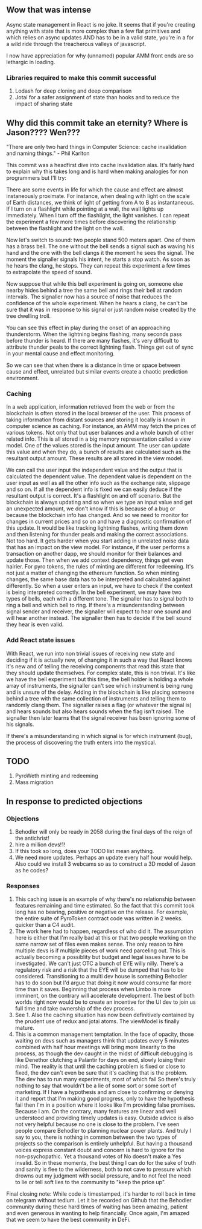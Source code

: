 ## Wow that was intense
Async state management in React is no joke. It seems that if you're creating anything with state that is more complex than a few flat primitives and which relies on async updates AND has to be in a valid state, you're in a for a wild ride through the treacherous valleys of javascript.

I now have appreciation for why (unnamed) popular AMM front ends are so lethargic in loading.

### Libraries required to make this commit successful
1. Lodash for deep cloning and deep comparison
2. Jotai for a safer assignment of state than hooks and to reduce the impact of sharing state

## Why did this commit take an eternity? Where is Jason???? Wen???

"There are only two hard things in Computer Science: cache invalidation and naming things." - Phil Karlton

This commit was a headfirst dive into cache invalidation alas. It's fairly hard to explain why this takes long and is hard when making analogies for non programmers but I'll try:

There are some events in life for which the cause and effect are almost instaneously proximate. For instance, when dealing with light on the scale of Earth distances, we think of light of getting from A to B as instantaneous. If I turn on a flashlight while pointing at a wall, the wall lights up immediately. When I turn off the flashlight, the light vanishes. I can repeat the experiment a few more times before discovering the relationship between the flashlight and the light on the wall.

Now let's switch to sound: two people stand 500 meters apart. One of them has a brass bell. The one without the bell sends a signal such as waving his hand and the one with the bell clangs it the moment he sees the signal. The moment the signaller signals his intent, he starts a stop watch. As soon as he hears the clang, he stops. They can repeat this experiment a few times to extrapolate the speed of sound.

Now suppose that while this bell experiment is going on, someone else nearby hides behind a tree the same bell and rings their bell at random intervals. The signaller now has a source of noise that reduces the confidence of the whole experiment. When he hears a clang, he can't be sure that it was in response to his signal or just random noise created by the tree dwelling troll.

You can see this effect in play during the onset of an approaching thunderstorm. When the lightning begins flashing, many seconds pass before thunder is heard. If there are many flashes, it's very difficult to attribute thunder peals to the correct lightning flash. Things get out of sync in your mental cause and effect monitoring.

So we can see that when there is a distance in time or space between cause and effect, unrelated but similar events create a chaotic prediction environment.

### Caching
In a web application, information retrieved from the web or from the blockchain is often stored in the local browser of the user. This process of taking information from distant sources and storing it locally is known in computer science as caching. For instance, an AMM may fetch the prices of various tokens. Not only that but user balances and a whole bunch of other related info. This is all stored in a big memory representation called a view model.
One of the values stored is the input amount. The user can update this value and when they do, a bunch of results are calculated such as the resultant output amount. These results are all stored in the view model.

We can call the user input the independent value and the output that is calculated the dependent value. The dependent value is dependent on the user input as well as all the other info such as the exchange rate, slippage and so on. If all the dependent info is fixed we can easily deduce if the resultant output is correct. It's a flashlight on and off scenario. But the blockchain is always updating and so when we type an input value and get an unexpected amount, we don't know if this is because of a bug or because the blockchain info has changed. And so we need to monitor for changes in current prices and so on and have a diagnostic confirmation of this update. It would be like tracking lightning flashes, writing them down and then listening for thunder peals and making the correct associations. Not too hard. 
It gets harder when you start adding in unrelated noise data that has an impact on the view model. For instance, if the user performs a transaction on another dapp, we should monitor for their balances and update those. Then when we add context dependency, things get even hairier. For pyro tokens, the rules of minting are different for redeeming. It's not just a matter of changing the ethereum function. So when minting changes, the same base data has to be interpreted and calculated against differently. 
So when a user enters an input, we have to check if the context is being interpreted correctly. 
In the bell experiment, we may have two types of bells, each with a different tone. The signaller has to signal both to ring a bell and which bell to ring. If there's a misunderstanding between signal sender and receiver, the signaller will expect to hear one sound and will hear another instead. The signaller then has to decide if the bell sound they hear is even valid.

### Add React state issues
With React, we run into non trivial issues of receiving new state and deciding if it is actually new, of changing it in such a way that React knows it's new and of telling the receiving components that read this state that they should update themselves.
For complex state, this is non trivial. It's like we have the bell experiment but this time, the bell holder is holding a whole array of instruments, the signaller can't see which instrument is being rung and is unsure of the delay. Adding in the blockchain is like placing someone behind a tree with the same collection of instruments and telling them to randomly clang them. The signaller raises a flag (or whatever the signal is) and hears sounds but also hears sounds when the flag isn't raised. The signaller then later learns that the signal receiver has been ignoring some of his signals.

If there's a misunderstanding in which signal is for which instrument (bug), the process of discovering the truth enters into the mystical.

## TODO
1. PyroWeth minting and redeeming
2. Mass migration

## In response to predicted objections

### Objections

1. Behodler will only be ready in 2058 during the final days of the reign of the antichrist!
2. hire a million devs!1!
3. If this took so long, does your TODO list mean anything.
4. We need more updates. Perhaps an update every half hour would help. Also could we install 3 webcams so as to construct a 3D model of Jason as he codes?

### Responses

1. This caching issue is an example of why there's no relationship between features remaining and time estimated. So the fact that this commit took long has no bearing, positive or negative on the release. For example, the entire suite of PyroToken contract code was written in 2 weeks. quicker than a C4 audit.
2. The work here had to happen, regardless of who did it. The assumption here is either that I'm really bad at this or that two people working on the same narrow set of files even makes sense. The only reason to hire multiple devs is if multiple pieces of work need parceling out. This is actually becoming a possiblity but budget and legal issues have to be investigated. We can't just OTC a bunch of EYE willy nilly. There's a regulatory risk and a risk that the EYE will be dumped that has to be considered. Transitioning to a multi dev house is something Behodler has to do soon but I'd argue that doing it now would consume far more time than it saves. Beginning that process when Limbo is more imminent, on the contrary will accelerate development.
The best of both worlds right now would be to create an incentive for the UI dev to join us full time and take ownership of the dev process.
3. See 1. Also the caching situation has now been definitively contained by the prudent use of redux and jotai atoms. The viewModel is finally mature.
4. This is a common management temptation. In the face of opacity, those waiting on devs such as managers think that updates every 5 minutes combined with half hour meetings will bring more linearity to the process, as though the dev caught in the midst of difficult debugging is like Denethor clutching a Palantir for days on end, slowly losing their mind. The reality is that until the caching problem is fixed or close to fixed, the dev can't even be sure that it's caching that is the problem. The dev has to run many experiments, most of which fail So there's truly nothing to say that wouldn't be a lie of some sort or some sort of marketing. If I have a hypothesis and am close to confirming or denying it and report that I'm making good progress, only to have the hypothesis fail then I'm in a position where it looks like I'm providing false promises. Because I am.
On the contrary, many features are linear and well understood and providing timely updates is easy. Outside advice is also not very helpful because no one is close to the problem. I've seen people compare Behodler to planning nuclear power plants. And truly I say to you, there is nothing in common between the two types of projects so the comparison is entirely unhelpful. But having a thousand voices express constant doubt and concern is hard to ignore for the non-psychopathic. Yet a thousand votes of No doesn't make a Yes invalid. So in these moments, the best thing I can do for the sake of truth and sanity is flee to the wilderness, both to not cave to pressure which drowns out my judgment with social pressure, and to not feel the need to lie or tell soft lies to the community to "keep the price up".

Final closing note:
While code is timestamped, it's harder to roll back in time on telegram without tedium. Let it be recorded on Github that the Behodler community during these hard times of waiting has been amazing, patient and even generous in wanting to help financially. Once again, I'm amazed that we seem to have the best community in DeFi.